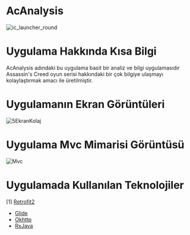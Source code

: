 # AcAnalysis
![ic_launcher_round](https://user-images.githubusercontent.com/60936024/105423582-dbd45280-5c56-11eb-9b11-0dad298b887b.png)

# Uygulama Hakkında Kısa Bilgi

AcAnalysis adındaki bu uygulama basit bir analiz ve bilgi uygulamasıdır Assassin's Creed oyun serisi hakkındaki bir çok bilgiye ulaşmayı kolaylaştırmak amacı ile üretilmiştir.

# Uygulamanın Ekran Görüntüleri 
![5EkranKolaj](https://user-images.githubusercontent.com/60936024/105424813-2060ed80-5c59-11eb-88f0-5f7cee5eb41f.PNG)

# Uygulama Mvc Mimarisi Görüntüsü
![Mvc](https://user-images.githubusercontent.com/60936024/105425038-9feebc80-5c59-11eb-9a02-fcc646be8dbd.PNG)

# Uygulamada Kullanılan Teknolojiler
[1] [Retrofit2](https://github.com/square/retrofit)
* [Glide](https://github.com/bumptech/glide)
* [Okhttp](https://github.com/square/okhttp)
* [RxJava](https://github.com/ReactiveX/RxJava)
